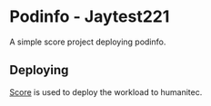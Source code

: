 # Podinfo - Jaytest221

A simple score project deploying podinfo.

## Deploying

[Score](https://score.dev/) is used to deploy the workload to humanitec.

